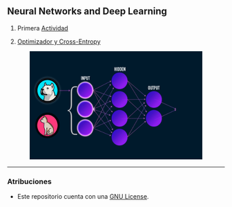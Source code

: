 ## Neural Networks and Deep Learning
1. Primera [Actividad](https://github.com/Jeremy-22/RN/blob/main/Git_y_documentaci%C3%B3n_de_RNA/README.md) 

2. [Optimizador y Cross-Entropy]([https://github.com/Jeremy-22/RN/blob/main/Optimizador_y_Cross-Entropy/README.md](https://github.com/Jeremy-22/RN/blob/main/Optimizador_y_Cross-Entropy/README.md))


<p align="center">
  <img src="r.gif" width="400" height="250" />
</p>

---

### Atribuciones

- Este repositorio cuenta con una  [GNU License](https://github.com/Jeremy-22/RN/blob/main/LICENSE).
